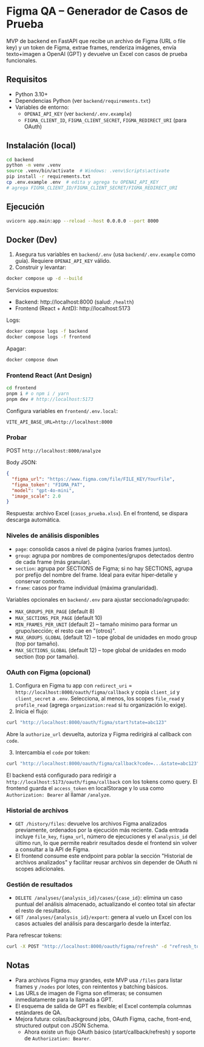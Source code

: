 # Figma QA – Generador de Casos de Prueba

MVP de backend en FastAPI que recibe un archivo de Figma (URL o file key) y un token de Figma, extrae frames, renderiza imágenes, envía texto+imagen a OpenAI (GPT) y devuelve un Excel con casos de prueba funcionales.

## Requisitos

- Python 3.10+
- Dependencias Python (ver `backend/requirements.txt`)
- Variables de entorno:
  - `OPENAI_API_KEY` (ver `backend/.env.example`)
  - `FIGMA_CLIENT_ID`, `FIGMA_CLIENT_SECRET`, `FIGMA_REDIRECT_URI` (para OAuth)

## Instalación (local)

```bash
cd backend
python -m venv .venv
source .venv/bin/activate  # Windows: .venv\Scripts\activate
pip install -r requirements.txt
cp .env.example .env  # edita y agrega tu OPENAI_API_KEY
# agrega FIGMA_CLIENT_ID/FIGMA_CLIENT_SECRET/FIGMA_REDIRECT_URI
```

## Ejecución

```bash
uvicorn app.main:app --reload --host 0.0.0.0 --port 8000
```

## Docker (Dev)

1) Asegura tus variables en `backend/.env` (usa `backend/.env.example` como guía). Requiere `OPENAI_API_KEY` válido.
2) Construir y levantar:

```bash
docker compose up -d --build
```

Servicios expuestos:
- Backend: http://localhost:8000 (salud: `/health`)
- Frontend (React + AntD): http://localhost:5173

Logs:

```bash
docker compose logs -f backend
docker compose logs -f frontend
```

Apagar:

```bash
docker compose down
```

### Frontend React (Ant Design)

```bash
cd frontend
pnpm i # o npm i / yarn
pnpm dev # http://localhost:5173
```

Configura variables en `frontend/.env.local`:

```
VITE_API_BASE_URL=http://localhost:8000
```

### Probar

POST `http://localhost:8000/analyze`

Body JSON:

```json
{
  "figma_url": "https://www.figma.com/file/FILE_KEY/YourFile",
  "figma_token": "FIGMA_PAT",
  "model": "gpt-4o-mini",
  "image_scale": 2.0
}
```

Respuesta: archivo Excel (`casos_prueba.xlsx`). En el frontend, se dispara descarga automática.

### Niveles de análisis disponibles

- `page`: consolida casos a nivel de página (varios frames juntos).
- `group`: agrupa por nombres de componentes/grupos detectados dentro de cada frame (más granular).
- `section`: agrupa por SECTIONS de Figma; si no hay SECTIONS, agrupa por prefijo del nombre del frame. Ideal para evitar hiper‑detalle y conservar contexto.
- `frame`: casos por frame individual (máxima granularidad).

Variables opcionales en `backend/.env` para ajustar seccionado/agrupado:

- `MAX_GROUPS_PER_PAGE` (default 8)
- `MAX_SECTIONS_PER_PAGE` (default 10)
- `MIN_FRAMES_PER_UNIT` (default 2) – tamaño mínimo para formar un grupo/sección; el resto cae en "(otros)".
- `MAX_GROUPS_GLOBAL` (default 12) – tope global de unidades en modo group (top por tamaño).
- `MAX_SECTIONS_GLOBAL` (default 12) – tope global de unidades en modo section (top por tamaño).

### OAuth con Figma (opcional)

1) Configura en Figma tu app con `redirect_uri` = `http://localhost:8000/oauth/figma/callback` y copia `client_id` y `client_secret` a `.env`. Selecciona, al menos, los scopes `file_read` y `profile_read` (agrega `organization:read` si tu organización lo exige).
2) Inicia el flujo:

```bash
curl "http://localhost:8000/oauth/figma/start?state=abc123"
```

Abre la `authorize_url` devuelta, autoriza y Figma redirigirá al callback con `code`.

3) Intercambia el `code` por token:

```bash
curl "http://localhost:8000/oauth/figma/callback?code=...&state=abc123"
```

El backend está configurado para redirigir a `http://localhost:5173/oauth/figma/callback` con los tokens como query. El frontend guarda el `access_token` en localStorage y lo usa como `Authorization: Bearer` al llamar `/analyze`.

### Historial de archivos

- `GET /history/files`: devuelve los archivos Figma analizados previamente, ordenados por la ejecución más reciente. Cada entrada incluye `file_key`, `figma_url`, número de ejecuciones y el `analysis_id` del último run, lo que permite reabrir resultados desde el frontend sin volver a consultar a la API de Figma.
- El frontend consume este endpoint para poblar la sección "Historial de archivos analizados" y facilitar reusar archivos sin depender de OAuth ni scopes adicionales.

### Gestión de resultados

- `DELETE /analyses/{analysis_id}/cases/{case_id}`: elimina un caso puntual del análisis almacenado, actualizando el conteo total sin afectar el resto de resultados.
- `GET /analyses/{analysis_id}/export`: genera al vuelo un Excel con los casos actuales del análisis para descargarlo desde la interfaz.

Para refrescar tokens:

```bash
curl -X POST "http://localhost:8000/oauth/figma/refresh" -d "refresh_token=..."
```

## Notas

- Para archivos Figma muy grandes, este MVP usa `/files` para listar frames y `/nodes` por lotes, con reintentos y batching básicos.
- Las URLs de imagen de Figma son efímeras; se consumen inmediatamente para la llamada a GPT.
- El esquema de salida de GPT es flexible; el Excel contempla columnas estándares de QA.
- Mejora futura: colas/background jobs, OAuth Figma, cache, front-end, structured output con JSON Schema.
  - Ahora existe un flujo OAuth básico (start/callback/refresh) y soporte de `Authorization: Bearer`.
